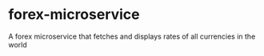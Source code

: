 # forex-microservice
 A forex microservice that fetches and displays rates of all currencies in the world
